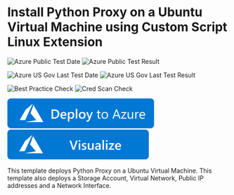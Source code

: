 # Install Python Proxy on a Ubuntu Virtual Machine using Custom Script Linux Extension

![Azure Public Test Date](https://azurequickstartsservice.blob.core.windows.net/badges/python-proxy-on-ubuntu/PublicLastTestDate.svg)
![Azure Public Test Result](https://azurequickstartsservice.blob.core.windows.net/badges/python-proxy-on-ubuntu/PublicDeployment.svg)

![Azure US Gov Last Test Date](https://azurequickstartsservice.blob.core.windows.net/badges/python-proxy-on-ubuntu/FairfaxLastTestDate.svg)
![Azure US Gov Last Test Result](https://azurequickstartsservice.blob.core.windows.net/badges/python-proxy-on-ubuntu/FairfaxDeployment.svg)

![Best Practice Check](https://azurequickstartsservice.blob.core.windows.net/badges/python-proxy-on-ubuntu/BestPracticeResult.svg)
![Cred Scan Check](https://azurequickstartsservice.blob.core.windows.net/badges/python-proxy-on-ubuntu/CredScanResult.svg)

[![Deploy To Azure](https://raw.githubusercontent.com/Azure/azure-quickstart-templates/master/1-CONTRIBUTION-GUIDE/images/deploytoazure.svg?sanitize=true)]("https://portal.azure.com/#create/Microsoft.Template/uri/https%3A%2F%2Fraw.githubusercontent.com%2FAzure%2Fazure-quickstart-templates%2Fmaster%2Fpython-proxy-on-ubuntu%2Fazuredeploy.json")  [![Visualize](https://raw.githubusercontent.com/Azure/azure-quickstart-templates/master/1-CONTRIBUTION-GUIDE/images/visualizebutton.svg?sanitize=true)]("http://armviz.io/#/?load=https%3A%2F%2Fraw.githubusercontent.com%2FAzure%2Fazure-quickstart-templates%2Fmaster%2Fpython-proxy-on-ubuntu%2Fazuredeploy.json")
    


    


This template deploys Python Proxy on a Ubuntu Virtual Machine. This template also deploys a Storage Account, Virtual Network, Public IP addresses and a Network Interface.

